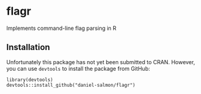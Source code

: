 # flagr
Implements command-line flag parsing in R

## Installation

Unfortunately this package has not yet been submitted to CRAN. However, you can
use `devtools` to install the package from GitHub:

```
library(devtools)
devtools::install_github("daniel-salmon/flagr")
```
